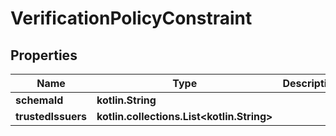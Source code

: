 
# VerificationPolicyConstraint

## Properties
Name | Type | Description | Notes
------------ | ------------- | ------------- | -------------
**schemaId** | **kotlin.String** |  | 
**trustedIssuers** | **kotlin.collections.List&lt;kotlin.String&gt;** |  |  [optional]



